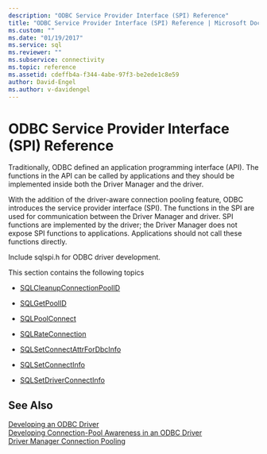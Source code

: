 ```yaml
---
description: "ODBC Service Provider Interface (SPI) Reference"
title: "ODBC Service Provider Interface (SPI) Reference | Microsoft Docs"
ms.custom: ""
ms.date: "01/19/2017"
ms.service: sql
ms.reviewer: ""
ms.subservice: connectivity
ms.topic: reference
ms.assetid: cdeffb4a-f344-4abe-97f3-be2ede1c8e59
author: David-Engel
ms.author: v-davidengel
---
```

# ODBC Service Provider Interface (SPI) Reference
Traditionally, ODBC defined an application programming interface (API). The functions in the API can be called by applications and they should be implemented inside both the Driver Manager and the driver.  
  
 With the addition of the driver-aware connection pooling feature, ODBC introduces the service provider interface (SPI). The functions in the SPI are used for communication between the Driver Manager and driver. SPI functions are implemented by the driver; the Driver Manager does not expose SPI functions to applications. Applications should not call these functions directly.  
  
 Include sqlspi.h for ODBC driver development.  
  
 This section contains the following topics  
  
-   [SQLCleanupConnectionPoolID](../../../odbc/reference/syntax/sqlcleanupconnectionpoolid-function.md)  
  
-   [SQLGetPoolID](../../../odbc/reference/syntax/sqlgetpoolid-function.md)  
  
-   [SQLPoolConnect](../../../odbc/reference/syntax/sqlpoolconnect-function.md)  
  
-   [SQLRateConnection](../../../odbc/reference/syntax/sqlrateconnection-function.md)  
  
-   [SQLSetConnectAttrForDbcInfo](../../../odbc/reference/syntax/sqlsetconnectattrfordbcinfo-function.md)  
  
-   [SQLSetConnectInfo](../../../odbc/reference/syntax/sqlsetconnectinfo-function.md)  
  
-   [SQLSetDriverConnectInfo](../../../odbc/reference/syntax/installation-and-configuration-wwi-oltp.md)  
  
## See Also  
 [Developing an ODBC Driver](../../../odbc/reference/develop-driver/developing-an-odbc-driver.md)   
 [Developing Connection-Pool Awareness in an ODBC Driver](../../../odbc/reference/develop-driver/developing-connection-pool-awareness-in-an-odbc-driver.md)   
 [Driver Manager Connection Pooling](../../../odbc/reference/develop-app/driver-manager-connection-pooling.md)
